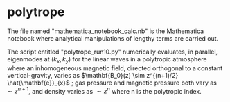 # polytrope

The file named "mathematica_notebook_calc.nb" is the Mathematica notebook where analytical manipulations of lengthy terms are carried out.

The script entitled "polytrope_run10.py" numerically evaluates, in parallel, eigenmodes at $(k_x, k_y)$ for the linear waves in a polytropic atmosphere where an inhomogeneous magnetic field, directed orthogonal to a constant vertical-gravity, varies as $\mathbf{B_0}(z) \sim z^{(n+1)/2} \hat{\mathbf{e}}_{x}$ ; gas pressure and magnetic pressure both vary as $\sim z^{n+1}$, and density varies as $\sim z^n$ where n is the polytropic index.

